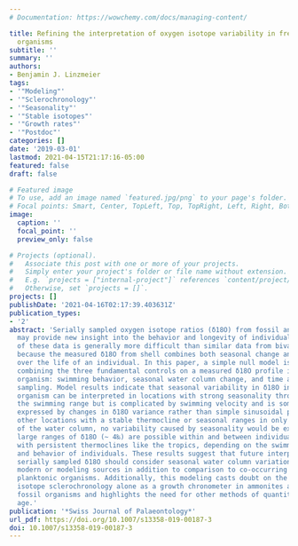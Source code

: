 ```yaml
---
# Documentation: https://wowchemy.com/docs/managing-content/

title: Refining the interpretation of oxygen isotope variability in free-swimming
  organisms
subtitle: ''
summary: ''
authors:
- Benjamin J. Linzmeier
tags:
- '"Modeling"'
- '"Sclerochronology"'
- '"Seasonality"'
- '"Stable isotopes"'
- '"Growth rates"'
- '"Postdoc"'
categories: []
date: '2019-03-01'
lastmod: 2021-04-15T21:17:16-05:00
featured: false
draft: false

# Featured image
# To use, add an image named `featured.jpg/png` to your page's folder.
# Focal points: Smart, Center, TopLeft, Top, TopRight, Left, Right, BottomLeft, Bottom, BottomRight.
image:
  caption: ''
  focal_point: ''
  preview_only: false

# Projects (optional).
#   Associate this post with one or more of your projects.
#   Simply enter your project's folder or file name without extension.
#   E.g. `projects = ["internal-project"]` references `content/project/deep-learning/index.md`.
#   Otherwise, set `projects = []`.
projects: []
publishDate: '2021-04-16T02:17:39.403631Z'
publication_types:
- '2'
abstract: 'Serially sampled oxygen isotope ratios (δ18O) from fossil and modern cephalopods
  may provide new insight into the behavior and longevity of individuals. Interpretation
  of these data is generally more difficult than similar data from bivalves or brachiopods
  because the measured δ18O from shell combines both seasonal change and depth change
  over the life of an individual. In this paper, a simple null model is presented
  combining the three fundamental controls on a measured δ18O profile in a free-swimming
  organism: swimming behavior, seasonal water column change, and time averaging in
  sampling. Model results indicate that seasonal variability in δ18O in a free-swimming
  organism can be interpreted in locations with strong seasonality through most of
  the swimming range but is complicated by swimming velocity and is sometimes best
  expressed by changes in δ18O variance rather than simple sinusoidal patterns. In
  other locations with a stable thermocline or seasonal ranges in only a small portion
  of the water column, no variability caused by seasonality would be expected. Furthermore,
  large ranges of δ18O (~ 4‰) are possible within and between individuals in settings
  with persistent thermoclines like the tropics, depending on the swimming depth limits
  and behavior of individuals. These results suggest that future interpretation of
  serially sampled δ18O should consider seasonal water column variation from either
  modern or modeling sources in addition to comparison to co-occurring benthic and
  planktonic organisms. Additionally, this modeling casts doubt on the promise of
  isotope sclerochronology alone as a growth chronometer in ammonites and other free-swimming
  fossil organisms and highlights the need for other methods of quantitatively determining
  age.'
publication: '*Swiss Journal of Palaeontology*'
url_pdf: https://doi.org/10.1007/s13358-019-00187-3
doi: 10.1007/s13358-019-00187-3
---
```

